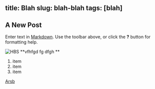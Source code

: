 title: Blah
slug: blah-blah
tags: [blah]
---

## A New Post

Enter text in [Markdown](http://daringfireball.net/projects/markdown/). Use the toolbar above, or click the **?** button for formatting help.

![HBS]({{site.baseurl}}//gall-bladder-and-pancreas-anatomy-and-location.jpg)
**vfhfgd fg dfgh **

1. item
2. item
3. item

[Arsb](http://www.arsb.co.nf "arsb.co.nf")